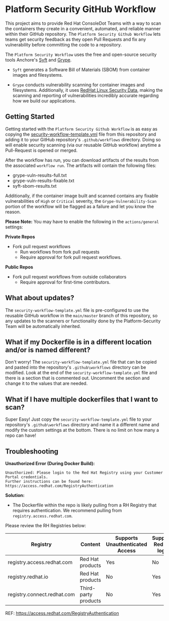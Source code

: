 # Platform Security GitHub Workflow

This project aims to provide Red Hat ConsoleDot Teams with a way to scan the containers they create in a convenient, automated, and reliable manner within their GitHub repository. The `Platform Security Github Workflow` lets teams get security feedback as they open Pull Requests and fix any vulnerability before committing the code to a repository.

The `Platform Security Workflow` uses the free and open-source security tools Anchore's [Syft](https://github.com/anchore/syft/) and [Grype](https://github.com/anchore/grype/). 

* `Syft` generates a Software Bill of Materials (SBOM) from container images and filesystems.

* `Grype` conducts vulnerability scanning for container images and filesystems. Additionally, it uses [RedHat Linux Security Data](https://access.redhat.com/hydra/rest/securitydata/), making the scanning and reporting of vulnerabilities incredibly accurate regarding how we build our applications.


## Getting Started

Getting started with the `Platform Security Github Workflow` is as easy as copying the [security-workflow-template.yml](https://github.com/RedHatInsights/platform-security-gh-workflow/blob/master/security-workflow-template.yml) file from this repository and adding it to your GitHub repository's `.github/workflows` directory. Doing so will enable security scanning (via our reusable GitHub workflow) anytime a Pull-Request is opened or merged.

After the workflow has run, you can download artifacts of the results from the associated `workflow run`. The artifacts will contain the following files:

* grype-vuln-results-full.txt
* grype-vuln-results-fixable.txt
* syft-sbom-results.txt

Additionally, if the container image built and scanned contains any fixable vulnerabilities of `High` or `Critical` severity, the `Grype-Vulnerability-Scan` portion of the workflow will be flagged as a failure and let you know the reason. 

**Please Note:** You may have to enable the following in the `actions/general` settings:

**Private Repos**
* Fork pull request workflows
   * Run workflows from fork pull requests
   * Require approval for fork pull request workflows.

**Public Repos**
* Fork pull request workflows from outside collaborators
   * Require approval for first-time contributors.


## What about updates?
The `security-workflow-template.yml` file is pre-configured to use the reusable GitHub workflow in the `main/master` branch of this repository, so any updates to the scanners or functionality done by the Platform-Security Team will be automatically inherited. 

## What if my Dockerfile is in a different location and/or is named different?
Don't worry! The `security-workflow-template.yml` file that can be copied and pasted into the repository's `.github\workflows` directory can be modified. Look at the end of the `security-workflow-template.yml` file and there is a section that is commented out. Uncomment the section and change it to the values that are needed.

## What if I have multiple dockerfiles that I want to scan?
Super Easy! Just copy the `security-workflow-template.yml` file to your repository's `.github\workflows` directory and name it a different name and modify the custom settings at the bottom. There is no limit on how many a repo can have!

## Troubleshooting

**Unauthorized Error (During Docker Build):**
```
Unauthorized: Please login to the Red Hat Registry using your Customer Portal credentials.
Further instructions can be found here: https://access.redhat.com/RegistryAuthentication
```
**Solution:**
* The Dockerfile within the repo is likely pulling from a RH Registry that requires authentication. We recommend pulling from `registry.access.redhat.com`.

Please review the RH Registries below:


Registry | Content | Supports Unauthenticated Access | Supports Red Hat login | Supports Registry Tokens
-- | -- | -- | -- | --
registry.access.redhat.com | Red Hat products | Yes | No | No
registry.redhat.io | Red Hat products | No | Yes | Yes
registry.connect.redhat.com | Third-party products | No | Yes | Yes

REF: https://access.redhat.com/RegistryAuthentication
